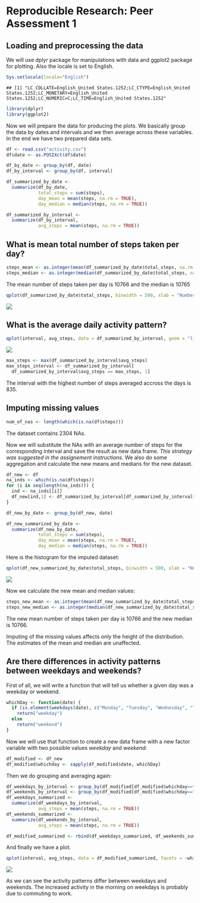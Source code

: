 # Reproducible Research: Peer Assessment 1


## Loading and preprocessing the data
We will use dplyr package for manipulations with data and ggplot2 package for plotting. Also the locale is set to English.

```r
Sys.setlocale(locale="English")
```

```
## [1] "LC_COLLATE=English_United States.1252;LC_CTYPE=English_United States.1252;LC_MONETARY=English_United States.1252;LC_NUMERIC=C;LC_TIME=English_United States.1252"
```

```r
library(dplyr)
library(ggplot2)
```

Now we will prepare the data for producing the plots. We basically group the data by dates and intervals and we then average across these variables. In the end we have two prepared data sets.

```r
df <- read.csv("activity.csv")
df$date <- as.POSIXct(df$date)

df_by_date <- group_by(df, date)
df_by_interval <- group_by(df, interval)

df_summarized_by_date <- 
  summarize(df_by_date, 
            total_steps = sum(steps), 
            day_mean = mean(steps, na.rm = TRUE), 
            day_median = median(steps, na.rm = TRUE))

df_summarized_by_interval <- 
  summarize(df_by_interval, 
            avg_steps = mean(steps, na.rm = TRUE))
```


## What is mean total number of steps taken per day?

```r
steps_mean <- as.integer(mean(df_summarized_by_date$total_steps, na.rm = T))
steps_median <- as.integer(median(df_summarized_by_date$total_steps, na.rm = T))
```

The mean number of steps taken per day is 10766 and the median is 10765


```r
qplot(df_summarized_by_date$total_steps, binwidth = 500, xlab = "Number of steps", main = "Histogram of total steps per day")
```

![](PA1_template_files/figure-html/unnamed-chunk-3-1.png) 

## What is the average daily activity pattern?

```r
qplot(interval, avg_steps, data = df_summarized_by_interval, geom = "line", ylab = "Steps")
```

![](PA1_template_files/figure-html/unnamed-chunk-4-1.png) 


```r
max_steps <- max(df_summarized_by_interval$avg_steps)
max_steps_interval <- df_summarized_by_interval[
  df_summarized_by_interval$avg_steps == max_steps, 1]
```

The interval with the highest number of steps averaged accross the days is 835.

## Imputing missing values

```r
num_of_nas <- length(which(is.na(df$steps)))
```
  
The dataset contains 2304 NAs.

Now we will substitute the NAs with an average number of steps for the corresponding interval and save the result as new data frame. *This strategy was suggested in the assignement instructions.* We also do some aggregation and calculate the new means and medians for the new dataset.


```r
df_new <- df
na_inds <- which(is.na(df$steps))
for (i in seq(length(na_inds))) {
  ind <- na_inds[[i]]
  df_new[ind,1] <- df_summarized_by_interval[df_summarized_by_interval$interval == df[ind,3], 2]
}

df_new_by_date <- group_by(df_new, date)

df_new_summarized_by_date <- 
  summarize(df_new_by_date, 
            total_steps = sum(steps), 
            day_mean = mean(steps, na.rm = TRUE), 
            day_median = median(steps, na.rm = TRUE))
```

Here is the histogram for the imputed dataset:


```r
qplot(df_new_summarized_by_date$total_steps, binwidth = 500, xlab = "Number of steps", main = "Histogram of total steps per day (imputed data)")
```

![](PA1_template_files/figure-html/unnamed-chunk-8-1.png) 

Now we calculate the new mean and median values:


```r
steps_new_mean <- as.integer(mean(df_new_summarized_by_date$total_steps, na.rm = T))
steps_new_median <- as.integer(median(df_new_summarized_by_date$total_steps, na.rm = T))
```

The new mean number of steps taken per day is 10766 and the new median is 10766.

Imputing of the missing values affects only the height of the distribution. The estimates of the mean and median are unaffected.

## Are there differences in activity patterns between weekdays and weekends?

First of all, we will write a function that will tell us whether a given day was a weekday or weekend.


```r
whichDay <- function(date) {
  if (is.element(weekdays(date), c("Monday", "Tuesday", "Wednesday", "Thursday", "Friday")))
    return("weekday")
  else
    return("weekend")
}
```

Now we will use that function to create a new data frame with a new factor variable with two possible values *weekday* and *weekend*:


```r
df_modified <- df_new
df_modified$whichday <- sapply(df_modified$date, whichDay)
```

Then we do grouping and averaging again:


```r
df_weekdays_by_interval <- group_by(df_modified[df_modified$whichday=="weekday",], interval, whichday)
df_weekends_by_interval <- group_by(df_modified[df_modified$whichday=="weekend",], interval, whichday)
df_weekdays_summarized <- 
  summarize(df_weekdays_by_interval, 
            avg_steps = mean(steps, na.rm = TRUE))
df_weekends_summarized <- 
  summarize(df_weekends_by_interval, 
            avg_steps = mean(steps, na.rm = TRUE))

df_modified_summarized <- rbind(df_weekdays_summarized, df_weekends_summarized)
```

And finally we have a plot.

```r
qplot(interval, avg_steps, data = df_modified_summarized, facets = ~whichday, geom = "line", ylab = "Steps")
```

![](PA1_template_files/figure-html/unnamed-chunk-13-1.png) 


As we can see the activity patterns differ between weekdays and weekends. The increased activity in the morning on weekdays is probably due to commuting to work.
